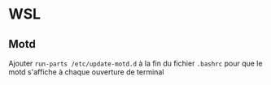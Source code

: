 # WSL

## Motd

Ajouter `run-parts /etc/update-motd.d` à la fin du fichier `.bashrc` pour que le motd s'affiche à chaque ouverture de terminal
